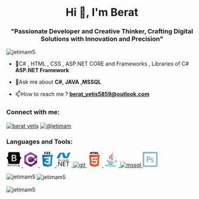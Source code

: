 
<h1 align="center">Hi 👋, I'm Berat</h1>
<h3 align="center">"Passionate Developer and Creative Thinker, Crafting Digital Solutions with Innovation and Precision"</h3>


<p align="left"> <img src="https://komarev.com/ghpvc/?username=jetimam5&label=Profile%20views&color=0e75b6&style=flat" alt="jetimam5" /> </p>



- 🌱C# , HTML , CSS , ASP.NET CORE and Frameworks , Libraries of C# **ASP.NET Framework**

- 💬Ask me about **C#, JAVA ,MSSQL**

- 📫How to reach me ? **berat_yetis5859@outlook.com**

<h3 align="left">Connect with me:</h3>
<p align="left">
<a href="https://linkedin.com/in/berat yetiş" target="blank"><img align="center" src="https://raw.githubusercontent.com/rahuldkjain/github-profile-readme-generator/master/src/images/icons/Social/linked-in-alt.svg" alt="berat yetiş" height="30" width="40" /></a>
<a href="https://instagram.com/@jetimam" target="blank"><img align="center" src="https://raw.githubusercontent.com/rahuldkjain/github-profile-readme-generator/master/src/images/icons/Social/instagram.svg" alt="@jetimam" height="30" width="40" /></a>
</p>

<h3 align="left">Languages and Tools:</h3>
<p align="left"> <a href="https://getbootstrap.com" target="_blank" rel="noreferrer"> <img src="https://raw.githubusercontent.com/devicons/devicon/master/icons/bootstrap/bootstrap-plain-wordmark.svg" alt="bootstrap" width="40" height="40"/> </a> <a href="https://www.w3schools.com/cs/" target="_blank" rel="noreferrer"> <img src="https://raw.githubusercontent.com/devicons/devicon/master/icons/csharp/csharp-original.svg" alt="csharp" width="40" height="40"/> </a> <a href="https://www.w3schools.com/css/" target="_blank" rel="noreferrer"> <img src="https://raw.githubusercontent.com/devicons/devicon/master/icons/css3/css3-original-wordmark.svg" alt="css3" width="40" height="40"/> </a> <a href="https://dotnet.microsoft.com/" target="_blank" rel="noreferrer"> <img src="https://raw.githubusercontent.com/devicons/devicon/master/icons/dot-net/dot-net-original-wordmark.svg" alt="dotnet" width="40" height="40"/> </a> <a href="https://git-scm.com/" target="_blank" rel="noreferrer"> <img src="https://www.vectorlogo.zone/logos/git-scm/git-scm-icon.svg" alt="git" width="40" height="40"/> </a> <a href="https://www.w3.org/html/" target="_blank" rel="noreferrer"> <img src="https://raw.githubusercontent.com/devicons/devicon/master/icons/html5/html5-original-wordmark.svg" alt="html5" width="40" height="40"/> </a> <a href="https://www.java.com" target="_blank" rel="noreferrer"> <img src="https://raw.githubusercontent.com/devicons/devicon/master/icons/java/java-original.svg" alt="java" width="40" height="40"/> </a> <a href="https://www.microsoft.com/en-us/sql-server" target="_blank" rel="noreferrer"> <img src="https://www.svgrepo.com/show/303229/microsoft-sql-server-logo.svg" alt="mssql" width="40" height="40"/> </a> <a href="https://www.photoshop.com/en" target="_blank" rel="noreferrer"> <img src="https://raw.githubusercontent.com/devicons/devicon/master/icons/photoshop/photoshop-line.svg" alt="photoshop" width="40" height="40"/> </a> </p>

<p><img align="left" src="https://github-readme-stats.vercel.app/api/top-langs?username=jetimam5&show_icons=true&locale=en&layout=compact" alt="jetimam5" /></p>

<p>&nbsp;<img align="center" src="https://github-readme-stats.vercel.app/api?username=jetimam5&show_icons=true&locale=en" alt="jetimam5" /></p>

<p><img align="center" src="https://github-readme-streak-stats.herokuapp.com/?user=jetimam5&" alt="jetimam5" /></p>
